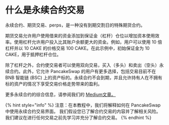 # 什么是永续合约交易

永续合约、期货交易、perps，是一种没有到期交割日的特殊期货合约。

期货交易允许用户使用借来的资金添加到保证金（杠杆）仓位以增加资本使用效率。使用杠杆允许用户投入比其账户余额更大的资金。例如，用户可以使用 10 倍杠杆并以 10 CAKE 的价格交易 100 CAKE。在此示例中，初始保证金为 10 CAKE，用于抵押杠杆仓位。

除了杠杆之外，合约使交易者可以使用双向交易，买入（多头）和卖出（空头）永续合约。此外，它允许 PancakeSwap 的用户有更多选择，包括交易目前不在 BNB 智能链 (BSC) 上的资产标的。永续合约不会到期，并且允许持有人在不拥有标的资产的情况下享受交易价格走势带来的盈利。

更多永续合约的综合信息，请参阅我们的 [Medium文章。](https://medium.com/pancakeswap/launching-perpetual-trading-on-pancakeswap-a-partnership-with-apollox-b3670d4e19d4)

{% hint style="info" %}
注意：在本教程中，我们将解释如何在 PancakeSwap 中使用永续合约交易界面。 我们假设您已了解合约交易的内容并了解相关风险。 我们建议在进行任何交易之前先学习并充分了解合约交易。
{% endhint %}

